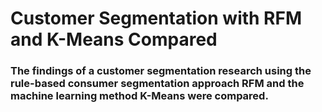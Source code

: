 # Customer Segmentation with RFM and K-Means Compared
### The findings of a customer segmentation research using the rule-based consumer segmentation approach RFM and the machine learning method K-Means were compared.
